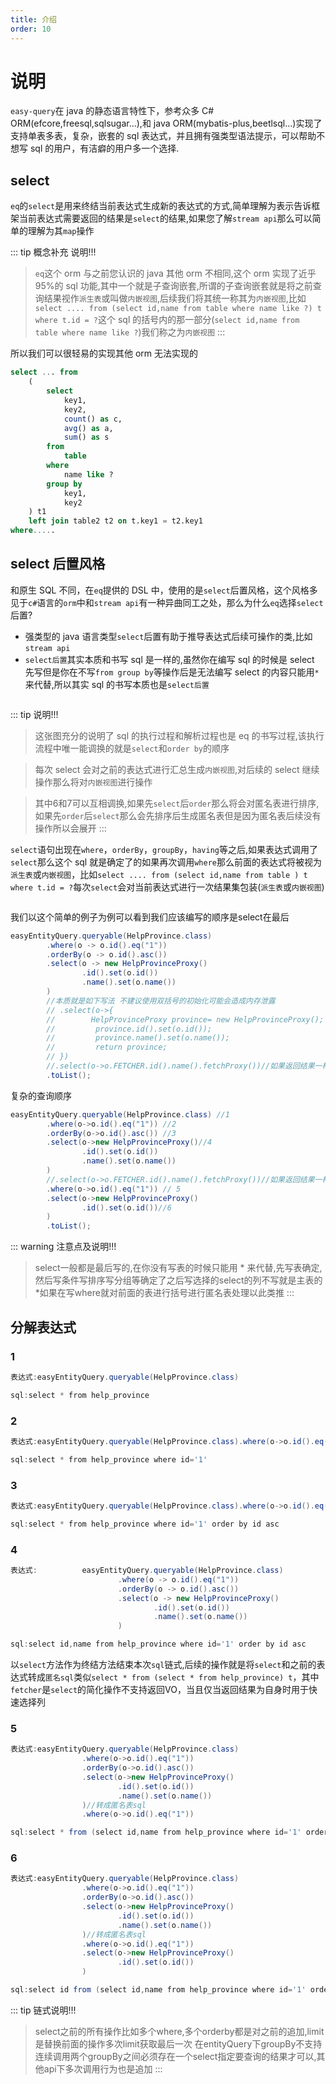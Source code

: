 ```yaml
---
title: 介绍
order: 10
---
```


# 说明

`easy-query`在 java 的静态语言特性下，参考众多 C# ORM(efcore,freesql,sqlsugar...),和 java ORM(mybatis-plus,beetlsql...)实现了支持单表多表，复杂，嵌套的 sql 表达式，并且拥有强类型语法提示，可以帮助不想写 sql 的用户，有洁癖的用户多一个选择.

## select

`eq`的`select`是用来终结当前表达式生成新的表达式的方式,简单理解为表示告诉框架当前表达式需要返回的结果是`select`的结果,如果您了解`stream api`那么可以简单的理解为其`map`操作

::: tip 概念补充 说明!!!

> `eq`这个 orm 与之前您认识的 java 其他 orm 不相同,这个 orm 实现了近乎 95%的 sql 功能,其中一个就是子查询嵌套,所谓的子查询嵌套就是将之前查询结果视作`派生表`或叫做`内嵌视图`,后续我们将其统一称其为`内嵌视图`,比如`select .... from (select id,name from table where name like ?) t where t.id = ?`这个 sql 的括号内的那一部分(`select id,name from table where name like ?`)我们称之为`内嵌视图`
:::

所以我们可以很轻易的实现其他 orm 无法实现的

```sql
select ... from
    (
        select
            key1,
            key2,
            count() as c,
            avg() as a,
            sum() as s
        from
            table
        where
            name like ?
        group by
            key1,
            key2
    ) t1
    left join table2 t2 on t.key1 = t2.key1
where.....
```

## select 后置风格

和原生 SQL 不同，在`eq`提供的 DSL 中，使用的是`select`后置风格，这个风格多见于`c#`语言的`orm`中和`stream api`有一种异曲同工之处，那么为什么`eq`选择`select`后置?

- 强类型的 java 语言类型`select`后置有助于推导表达式后续可操作的类,比如`stream api`
- `select后置`其实本质和书写 sql 是一样的,虽然你在编写 sql 的时候是 select 先写但是你在不写`from group by`等操作后是无法编写 select 的内容只能用`*`来代替,所以其实 sql 的书写本质也是`select后置`

<img :src="$withBase('/images/sql-executor.png')" width="500">

::: tip 说明!!!

> 这张图充分的说明了 sql 的执行过程和解析过程也是 eq 的书写过程,该执行流程中唯一能调换的就是`select`和`order by`的顺序

> 每次 select 会对之前的表达式进行汇总生成`内嵌视图`,对后续的 select 继续操作那么将对`内嵌视图`进行操作

> 其中6和7可以互相调换,如果先`select`后`order`那么将会对匿名表进行排序,如果先`order`后`select`那么会先排序后生成匿名表但是因为匿名表后续没有操作所以会展开
  :::

`select`语句出现在`where`，`orderBy`，`groupBy`，`having`等之后,如果表达式调用了`select`那么这个 sql 就是确定了的如果再次调用`where`那么前面的表达式将被视为`派生表`或`内嵌视图`，比如`select .... from (select id,name from table ) t where t.id = ?`每次`select`会对当前表达式进行一次结果集包装(`派生表`或`内嵌视图`)



<img :src="$withBase('/images/simple-query.jpg')">

我们以这个简单的例子为例可以看到我们应该编写的顺序是select在最后
```java
easyEntityQuery.queryable(HelpProvince.class)
        .where(o -> o.id().eq("1"))
        .orderBy(o -> o.id().asc())
        .select(o -> new HelpProvinceProxy()
                .id().set(o.id())
                .name().set(o.name())
        )
        //本质就是如下写法 不建议使用双括号的初始化可能会造成内存泄露
        // .select(o->{
        //        HelpProvinceProxy province= new HelpProvinceProxy();
        //         province.id().set(o.id());
        //         province.name().set(o.name());
        //         return province;
        // })
        //.select(o->o.FETCHER.id().name().fetchProxy())//如果返回结果一样可以用fetcher
        .toList();
```

复杂的查询顺序
<img :src="$withBase('/images/simple-nest-query.jpg')">

```java
easyEntityQuery.queryable(HelpProvince.class) //1
        .where(o->o.id().eq("1")) //2
        .orderBy(o->o.id().asc()) //3
        .select(o->new HelpProvinceProxy()//4 
                .id().set(o.id())
                .name().set(o.name())
        )
        //.select(o->o.FETCHER.id().name().fetchProxy())//如果返回结果一样可以用fetcher
        .where(o->o.id().eq("1")) // 5
        .select(o->new HelpProvinceProxy()
                .id().set(o.id())//6
        )
        .toList();
```

::: warning 注意点及说明!!!
> select一般都是最后写的,在你没有写表的时候只能用 * 来代替,先写表确定,然后写条件写排序写分组等确定了之后写选择的select的列不写就是主表的*如果在写where就对前面的表进行括号进行匿名表处理以此类推
:::

## 分解表达式

### 1
```java
表达式:easyEntityQuery.queryable(HelpProvince.class)

sql:select * from help_province
```
### 2
```java
表达式:easyEntityQuery.queryable(HelpProvince.class).where(o->o.id().eq("1")) 

sql:select * from help_province where id='1'
```

### 3
```java
表达式:easyEntityQuery.queryable(HelpProvince.class).where(o->o.id().eq("1")).orderBy(o->o.id().asc())

sql:select * from help_province where id='1' order by id asc
```
### 4
```java
表达式:          easyEntityQuery.queryable(HelpProvince.class)
                        .where(o -> o.id().eq("1"))
                        .orderBy(o -> o.id().asc())
                        .select(o -> new HelpProvinceProxy()
                                .id().set(o.id())
                                .name().set(o.name())
                        )

sql:select id,name from help_province where id='1' order by id asc
```
以`select`方法作为终结方法结束本次`sql`链式,后续的操作就是将`select`和之前的表达式转成`匿名sql`类似`select * from (select * from help_province) t`，其中`fetcher`是`select`的简化操作不支持返回VO，当且仅当返回结果为自身时用于快速选择列

### 5
```java
表达式:easyEntityQuery.queryable(HelpProvince.class)
                .where(o->o.id().eq("1"))
                .orderBy(o->o.id().asc())
                .select(o->new HelpProvinceProxy()
                        .id().set(o.id())
                        .name().set(o.name())
                )//转成匿名表sql
                .where(o->o.id().eq("1")) 

sql:select * from (select id,name from help_province where id='1' order by id asc) t where t.id='1'
```

### 6
```java
表达式:easyEntityQuery.queryable(HelpProvince.class)
                .where(o->o.id().eq("1"))
                .orderBy(o->o.id().asc())
                .select(o->new HelpProvinceProxy()
                        .id().set(o.id())
                        .name().set(o.name())
                )//转成匿名表sql
                .where(o->o.id().eq("1"))
                .select(o->new HelpProvinceProxy()
                        .id().set(o.id())
                ) 

sql:select id from (select id,name from help_province where id='1' order by id asc) t where t.id='1'
```

::: tip 链式说明!!!
> select之前的所有操作比如多个where,多个orderby都是对之前的追加,limit是替换前面的操作多次limit获取最后一次
> 在entityQuery下groupBy不支持连续调用两个groupBy之间必须存在一个select指定要查询的结果才可以,其他api下多次调用行为也是追加
:::

